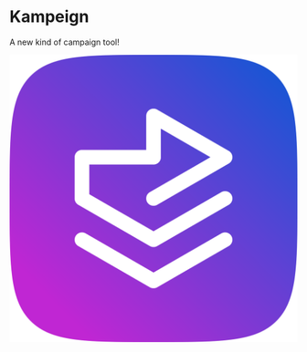 # Kampeign

A new kind of campaign tool!

<p align="center">
<!--     <img src="https://github.com/kampeign.png" alt="Kampeign Icon"> -->
    <img src="icon.png" alt="Kampeign Icon">
</p>
